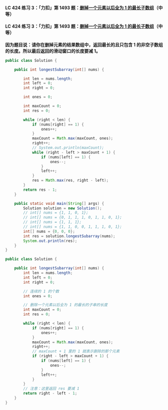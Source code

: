 #### LC 424 练习 3：「力扣」第 1493 题：[删掉一个元素以后全为 1 的最长子数组](https://leetcode-cn.com/problems/longest-subarray-of-1s-after-deleting-one-element/)（中等）

#### LC 424 练习 3：「力扣」第 1493 题：[删掉一个元素以后全为 1 的最长子数组](https://leetcode-cn.com/problems/longest-subarray-of-1s-after-deleting-one-element/)（中等）

**因为题目说：请你在删掉元素的结果数组中，返回最长的且只包含 1 的非空子数组的长度。所以最后返回的滑动窗口的长度要减 1。**

```java
public class Solution {

    public int longestSubarray(int[] nums) {

        int len = nums.length;
        int left = 0;
        int right = 0;

        int ones = 0;

        int maxCount = 0;
        int res = 0;

        while (right < len) {
            if (nums[right] == 1) {
                ones++;
            }
            maxCount = Math.max(maxCount, ones);
            right++;
            // System.out.println(maxCount);
            while (right - left > maxCount + 1) {
                if (nums[left] == 1) {
                    ones--;
                }
                left++;
            }
            res = Math.max(res, right - left);
        }
        return res - 1;
    }

    public static void main(String[] args) {
        Solution solution = new Solution();
        // int[] nums = {1, 1, 0, 1};
        // int[] nums = {0, 1, 1, 1, 0, 1, 1, 0, 1};
        // int[] nums = {1, 1, 1};
        // int[] nums = {1, 1, 0, 0, 1, 1, 1, 0, 1};
        int[] nums = {0, 0, 0};
        int res = solution.longestSubarray(nums);
        System.out.println(res);
    }
}
```

```java
public class Solution {

    public int longestSubarray(int[] nums) {
        int len = nums.length;
        int left = 0;
        int right = 0;

        // 连续的 1 的个数
        int ones = 0;

        // 删除一个元素以后全为 1 的最长的子串的长度
        int maxCount = 0;
        int res = 0;

        while (right < len) {
            if (nums[right] == 1) {
                ones++;
            }
            maxCount = Math.max(maxCount, ones);
            right++;
            // maxCount + 1 里的 1 就表示删除的那个元素
            if (right - left > maxCount + 1) {
                if (nums[left] == 1) {
                    ones--;
                }
                left++;
            }
        }
        // 注意：这里返回 res 要减 1
        return right - left - 1;
    }
}
```

